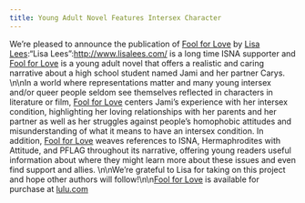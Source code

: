 ```yaml
---
title: Young Adult Novel Features Intersex Character
---
```


We&#8217;re pleased to announce the publication of [Fool for Love][1] by [Lisa Lees][2]:&#8220;Lisa Lees&#8221;:http://www.lisalees.com/ is a long time <span class="caps">ISNA</span> supporter and [Fool for Love][1] is a young adult novel that offers a realistic and caring narrative about a high school student named Jami and her partner Carys. \n\nIn a world where representations matter and many young intersex and/or queer people seldom see themselves reflected in characters in literature or film, [Fool for Love][1] centers Jami&#8217;s experience with her intersex condition, highlighting her loving relationships with her parents and her partner as well as her struggles against people&#8217;s homophobic attitudes and misunderstanding of what it means to have an intersex condition. In addition, [Fool for Love][1] weaves references to <span class="caps">ISNA</span>, Hermaphrodites with Attitude, and <span class="caps">PFLAG</span> throughout its narrative, offering young readers useful information about where they might learn more about these issues and even find support and allies. \n\nWe&#8217;re grateful to Lisa for taking on this project and hope other authors will follow!\n\n[Fool for Love][1] is available for purchase at [lulu.com][3]

 [1]: http://www.isna.org/books/foolforlove
 [2]: http://www.lisalees.com/.%5Cn%5CntextileRef%3A9944680435d8525c5beee0%3AlinkStartMarker
 [3]: http:http%3A//www.lulu.com/lisalees%5Cn%5Cn